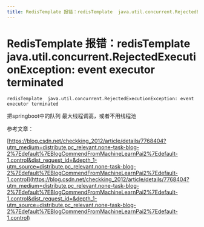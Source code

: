 ```yaml
---
title: RedisTemplate 报错：redisTemplate  java.util.concurrent.RejectedExecutionException event executor terminated
---
```


# RedisTemplate 报错：redisTemplate  java.util.concurrent.RejectedExecutionException: event executor terminated

```
redisTemplate  java.util.concurrent.RejectedExecutionException: event executor terminated
```

把springboot中的队列 最大线程调高，或者不用线程池


参考文章：

[https://blog.csdn.net/checkking_2012/article/details/7768404?utm_medium=distribute.pc_relevant.none-task-blog-2%7Edefault%7EBlogCommendFromMachineLearnPai2%7Edefault-1.control&dist_request_id=&depth_1-utm_source=distribute.pc_relevant.none-task-blog-2%7Edefault%7EBlogCommendFromMachineLearnPai2%7Edefault-1.control](https://blog.csdn.net/checkking_2012/article/details/7768404?utm_medium=distribute.pc_relevant.none-task-blog-2%7Edefault%7EBlogCommendFromMachineLearnPai2%7Edefault-1.control&dist_request_id=&depth_1-utm_source=distribute.pc_relevant.none-task-blog-2%7Edefault%7EBlogCommendFromMachineLearnPai2%7Edefault-1.control)



